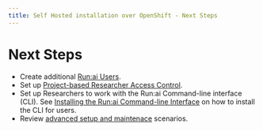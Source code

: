 ```yaml
---
title: Self Hosted installation over OpenShift - Next Steps
---
```

# Next Steps

 
* Create additional [Run:ai Users](../../../authentication/users.md).
* Set up [Project-based Researcher Access Control](../../../authentication/researcher-authentication.md).
* Set up Researchers to work with the Run:ai Command-line interface (CLI). See [Installing the Run:ai Command-line Interface](../../../researcher-setup/cli-install.md) on how to install the CLI for users.
* Review [advanced setup and maintenace](../../../config/overview.md) scenarios.
